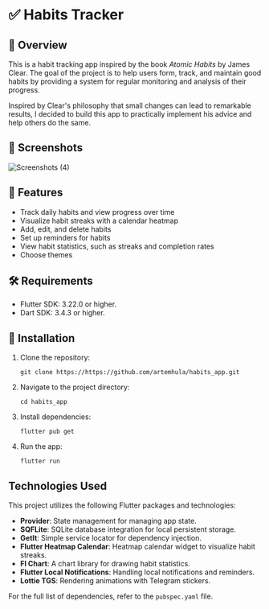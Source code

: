 # ✅ Habits Tracker 

## 🔎 Overview

This is a habit tracking app inspired by the book *Atomic Habits* by James Clear. The goal of the project is to help users form, track, and maintain good habits by providing a system for regular monitoring and analysis of their progress.

Inspired by Clear's philosophy that small changes can lead to remarkable results, I decided to build this app to practically implement his advice and help others do the same.

## 📸 Screenshots

![Screenshots (4)](https://github.com/user-attachments/assets/81a82e95-447a-4c86-bba3-0945ae274e5d)

## 👀 Features

- Track daily habits and view progress over time
- Visualize habit streaks with a calendar heatmap
- Add, edit, and delete habits
- Set up reminders for habits
- View habit statistics, such as streaks and completion rates
- Choose themes

## 🛠️ Requirements

- Flutter SDK: 3.22.0 or higher.
- Dart SDK: 3.4.3 or higher.

## 🚀 Installation

1. Clone the repository:
   ```
   git clone https://https://github.com/artemhula/habits_app.git
   ```
2. Navigate to the project directory:
   ```
   cd habits_app
   ```
3. Install dependencies:
   ```
   flutter pub get
   ```
4. Run the app:
   ```
   flutter run
   ```

## Technologies Used

This project utilizes the following Flutter packages and technologies:

- **Provider**: State management for managing app state.
- **SQFLite**: SQLite database integration for local persistent storage.
- **GetIt**: Simple service locator for dependency injection.
- **Flutter Heatmap Calendar**: Heatmap calendar widget to visualize habit streaks.
- **Fl Chart**: A chart library for drawing habit statistics.
- **Flutter Local Notifications**: Handling local notifications and reminders.
- **Lottie TGS**: Rendering animations with Telegram stickers.

For the full list of dependencies, refer to the `pubspec.yaml` file.
